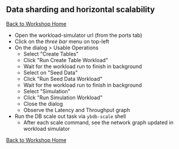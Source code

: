 ## Data sharding and horizontal scalability

[Back to Workshop Home](../../README.md)

- Open the workload-simulator url (from the ports tab)
- Click on the *three bar* menu on top-left
- On the dialog > Usable Operations
  - Select "Create Tables"
  - Click "Run Create Table Workload"
  - Wait for the workload run to finish in background
  - Select on "Seed Data"
  - Click "Run Seed Data Workload"
  - Wait for the workload run to finish in background
  - Select "Simulation"
  - Click "Run Simulation Workload"
  - Close the dialog
  - Observe the Latency and Throughput graph
- Run the DB scale out task via `ybdb-scale` shell
  - After each scale command, see the network graph updated in workload simulator

[Back to Workshop Home](../../README.md)
